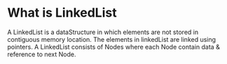 # What is LinkedList
A LinkedList is a dataStructure in which elements are not stored in contiguous memory location. The elements in linkedList are linked using pointers.
A LinkedList consists of Nodes where each Node contain data & reference to next Node.